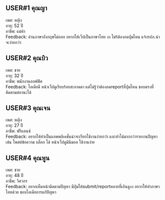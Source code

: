 ## USER#1 คุณญา
เพศ: หญิง <br>
อายุ: 52 ปี <br>
อาชีพ: แม่ค้า <br>
Feedback: อ่านภาษาอังกฤษไม่ออก อยากให้เว็ปเป็นภาษาไทย งง ไม่ร้ต้องกดปุ่มไหน แจ้งรปภ.น่าจะง่ายกว่า

## USER#2 คุณบิว
เพศ: ชาย <br>
อายุ: 32 ปี <br>
อาชีพ: พนักงานออฟฟิศ <br>
Feedback: ไอเดียดี หน้าเว็ปดูเรียบร้อยสะอาดตา แต่ไม่รู้ว่าต้องกดreportที่ปุ่มไหน ชอบตรงที่ติดตามสถานะได้

## USER#3 คุณเจน
เพศ: หญิง <br>
อายุ: 27 ปี <br>
อาชีพ: ฟรีแลนซ์ <br>
Feedback: อยากให้ทำเป็นแอพพลิเคชั่นน่าจะเรียกใช้งานง่ายกว่า และทำได้มากกว่ารายงานปัญหาเช่น โพสต์ข้อความ บล็อก ได้ หน้าเว็ปดูมินิมอล ใช้งานง่าย

## USER#4 คุณพูน
เพศ: ชาย <br>
อายุ: 48 ปี <br>
อาชีพ: วิศวกร <br>
Feedback: อยากเห็นหน้าติดตามปัญหา มีปุ่มให้submit/reportหลายที่เกินดูงง อยากให้ทำภาษาไทยด้วย ชอบไอเดียการแก้ปัญหา
